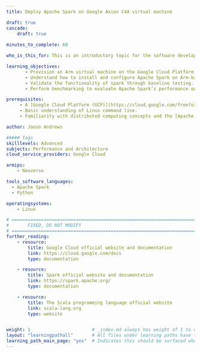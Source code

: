 ```yaml
---
title: Deploy Apache Spark on Google Axion C4A virtual machine

draft: true
cascade:
    draft: true
    
minutes_to_complete: 60

who_is_this_for: This is an introductory topic for the software developers who are willing to migrate their Apache Spark workloads from the x86_64 platforms to Arm-based platforms, or on Google Axion-based C4A virtual machines specifically.  

learning_objectives:
       - Provision an Arm virtual machine on the Google Cloud Platform using the C4A Google Axion instance family, and RHEL 9 as the base image.
       - Understand how to install and configure Apache Spark on Arm-based GCP C4A instances.
       - Validate the functionality of spark through baseline testing.
       - Perform benchmarking to evaluate Apache Spark’s performance on Arm.

prerequisites:
     - A [Google Cloud Platform (GCP)](https://cloud.google.com/free?utm_source=google&hl=en) account with billing enabled.
     - Basic understanding of Linux command line.
     - Familiarity with distributed computing concepts and the [Apache Spark architecture](https://spark.apache.org/docs/latest/). 

author: Jason Andrews

##### Tags
skilllevels: Advanced
subjects: Performance and Architecture
cloud_service_providers: Google Cloud

armips:
    - Neoverse

tools_software_languages:
  - Apache Spark
  - Python

operatingsystems:
    - Linux

# ================================================================================
#       FIXED, DO NOT MODIFY
# ================================================================================
further_reading:
    - resource:
        title: Google Cloud official website and documentation
        link: https://cloud.google.com/docs
        type: documentation

    - resource:
        title: Spark official website and documentation
        link: https://spark.apache.org/
        type: documentation

    - resource:
        title: The Scala programming language official website
        link: scala-lang.org
        type: website


weight: 1                       # _index.md always has weight of 1 to order correctly
layout: "learningpathall"       # All files under learning paths have this same wrapper
learning_path_main_page: "yes"  # Indicates this should be surfaced when looking for related content. Only set for _index.md of learning path content.
---
```

